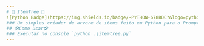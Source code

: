 ```yaml
---
# 🌲 ItemTree 🌲
![Python Badge](https://img.shields.io/badge/-PYTHON-678BDC?&logo=python&labelColor=2e3440&style=for-the-badge&logoColor=678BDC)
### Um simples criador de arvore de items feito em Python para o Prompt
## 🛠Como Usar🛠
### Executar no console `python .\itemtree.py`
---
```

